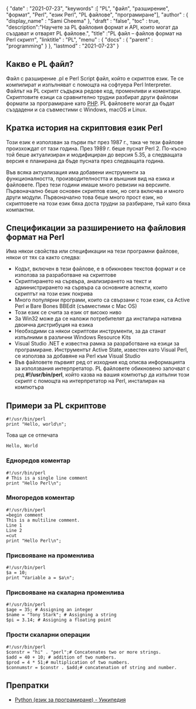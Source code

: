 {
  "date" : "2021-07-23",
  "keywords" :[ "PL", "файл", "разширение", "формат", "Perl", "език Perl", "PL файлове", "програмиране"],
  "author" : {
    "display_name" : "Sami Cheema"
},
  "draft" : "false",
  "toc" : true,
  "description":"Научете за PL файловия формат и API, които могат да създават и отварят PL файлове.",
  "title" :"PL файл – файлов формат на Perl скрипт",
  "linktitle" : "PL",
  "menu" : {
    "docs" : {
      "parent" : "programming"
}
},
  "lastmod" : "2021-07-23"
}

## Какво е PL файл?

Файл с разширение .pl е Perl Script файл, който е скриптов език. Те се компилират и изпълняват с помощта на софтуера Perl Interpreter. Файлът на PL скрипт съдържа редове код, променливи и коментари. Скриптовите езици са сравнително трудни
разбират други файлови формати за програмиране като [PHP](/bg/programming/php/). PL файловете могат да бъдат създадени и са съвместими с Windows, macOS и Linux.

## Кратка история на скриптовия език Perl

Този език е използван за първи път през 1987 г., така че тези файлове произхождат от тази година. През 1989 г. беше пуснат Perl 2. По-късно той беше актуализиран и модифициран до версия 5.35, а следващата версия е планирана да бъде пусната през следващата година.

Във всяка актуализация има добавени инструменти за функционалността, производителността и външния вид на езика и файловете. През тези години имаше много ревизии на версиите. Първоначално беше основен скриптов език, но сега включва и много други модули. Първоначално това беше много прост език, но скриптовете на този език бяха доста трудни за разбиране, тъй като бяха компактни.

## Спецификации за разширението на файловия формат на Perl

Има някои свойства или спецификации на тези програмни файлове, някои от тях са както следва:

* Кодът, включен в тези файлове, е в обикновен текстов формат и се използва за разработване на скриптове
* Скриптирането на сървъра, анализирането на текст и администрирането на сървъра са основните аспекти, които скриптът на този език покрива
* Много популярни програми, които са свързани с този език, са Active Perl и Bare Bones BBEdit (съвместими с Mac OS)
* Този език се счита за език от високо ниво
* За Win32 може да се наложи потребителят да инсталира нативна двоична дистрибуция на езика
* Необходими са някои скриптови инструменти, за да станат изпълними в различни Windows Resource Kits
* Visual Studio .NET е известна рамка за разработване на езици за програмиране. Инструментът Active State, известен като Visual Perl, се използва за добавяне на Perl към Visual Studio
* Във файловете първият ред от изходния код описва информацията за използвания интерпретатор. PL файловете обикновено започват с ред **#!/usr/bin/perl**, който казва на вашия компютър да изпълни този скрипт с помощта на интерпретатор на Perl, инсталиран на компютъра


## Примери за PL скриптове

```
#!/usr/bin/perl
print "Hello, world\n";
```

Това ще се отпечата

```
Hello, World
```

### Едноредов коментар ###

```
#!/usr/bin/perl
# This is a single line comment
print "Hello Perl\n";
```

### Многоредов коментар ###

```
#!/usr/bin/perl
=begin comment
This is a multiline comment.
Line 1
Line 2
=cut
print "Hello Perl\n";
```

### Присвояване на променлива ###

```
#!/usr/bin/perl
$a = 10;
print "Variable a = $a\n";
```

### Присвояване на скаларна променлива ###

```
#!/usr/bin/perl
$age = 35; # Assigning an integer
$name = "Tony Stark"; # Assigning a string
$pi = 3.14; # Assigning a floating point
```

### Прости скаларни операции ###

```
#!/usr/bin/perl
$constr = "hi" . "perl";# Concatenates two or more strings.
$add = 40 + 10; # addition of two numbers.
$prod = 4 * 51;# multiplication of two numbers.
$connumstr = $constr . $add;# concatenation of string and number.
```

## Препратки ##

- [Python (език за програмиране) - Уикипедия](https://en.wikipedia.org/wiki/Python_(programming_language))

